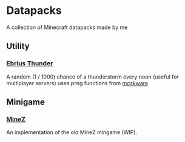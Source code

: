# Datapacks
A collection of Minecraft datapacks made by me

## Utility
### [Ebrius Thunder](https://github.com/Sadeeed/datapacks/tree/master/ebriusthunder)  
A random (1 / 1000) chance of a thunderstorm every noon (useful for multiplayer servers)
uses prng functions from [mcskware](https://github.com/mcskware/prng)

## Minigame
### [MineZ](https://github.com/Sadeeed/datapacks/tree/master/minez)
An implementation of the old MineZ mingame (WIP).

